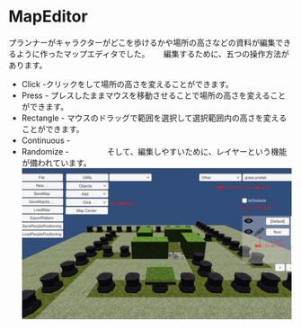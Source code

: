 # MapEditor
プランナーがキャラクターがどこを歩けるかや場所の高さなどの資料が編集できるように作ったマップエディタでした。　　
編集するために、五つの操作方法があります。　　
* Click -クリックをして場所の高さを変えることができます。
* Press - プレスしたままマウスを移動させることで場所の高さを変えることができます。　　
* Rectangle - マウスのドラッグで範囲を選択して選択範囲内の高さを変えることができます。　　
* Continuous - 　　
* Randomize - 　　
　　
そして、編集しやすいために、レイヤーという機能が備われています。  
![Alt text](/MapEditor.png)
